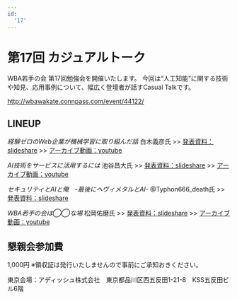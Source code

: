 ```yaml
---
id:
  '17'
---
```


# 第17回 カジュアルトーク

WBA若手の会 第17回勉強会を開催いたします。
今回は“人工知能”に関する技術や知見、応用事例について、幅広く登壇者が話すCasual Talkです。

http://wbawakate.connpass.com/event/44122/

## LINEUP

_経験ゼロのWeb企業が機械学習に取り組んだ話_
白木義彦氏
&gt;&gt; [発表資料：slideshare](http://www.slideshare.net/shirakiya/web-67545440?ref=http://ainow.ai/2016/10/25/103446/)
&gt;&gt; [アーカイブ動画：youtube](https://www.youtube.com/watch?v=L4MzaXxffKI)

_AI技術をサービスに活用するには_
池谷昌大氏
&gt;&gt; [発表資料：slideshare](http://www.slideshare.net/masaoikeya/20161112-ai)
&gt;&gt; [アーカイブ動画：youtube](https://www.youtube.com/watch?v=rnCi5aUrjo4)

_セキュリティとAIと俺　-最後にヘヴィメタルとAI-_
@Typhon666_death氏
&gt;&gt; [発表資料：slideshare](http://www.slideshare.net/Typhon666_death/ai-ai-68756774)

_WBA若手の会は◯◯な場_
松岡佑磨氏
&gt;&gt; [発表資料：slideshare](http://www.slideshare.net/YumaMatsuoka/wbawba)
&gt;&gt; [アーカイブ動画：youtube](https://www.youtube.com/watch?v=k35Ys6-X8L4)

## 懇親会参加費
1,000円
※領収証は発行いたしませんので事前にご承知おきください。

東京会場：アディッシュ株式会社　東京都品川区西五反田1-21-8　KSS五反田ビル6階
